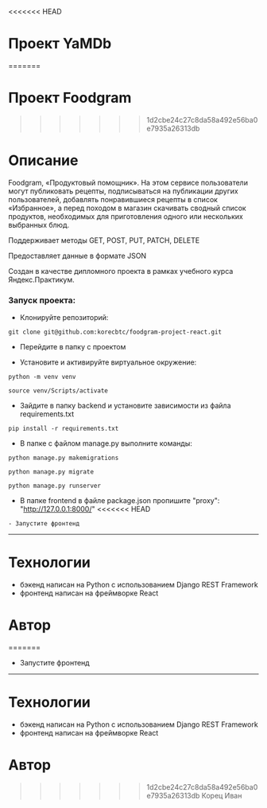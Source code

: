 <<<<<<< HEAD
# Проект YaMDb
=======
# Проект Foodgram
>>>>>>> 1d2cbe24c27c8da58a492e56ba0e7935a26313db

# Описание
Foodgram, «Продуктовый помощник». На этом сервисе пользователи могут публиковать рецепты, подписываться на публикации других пользователей, добавлять понравившиеся рецепты в список «Избранное», а перед походом в магазин скачивать сводный список продуктов, необходимых для приготовления одного или нескольких выбранных блюд.

Поддерживает методы GET, POST, PUT, PATCH, DELETE

Предоставляет данные в формате JSON

Cоздан в качестве дипломного проекта в рамках учебного курса Яндекс.Практикум.
### Запуск проекта:

- Клонируйте репозиторий:
```
git clone git@github.com:korecbtc/foodgram-project-react.git
```
 - Перейдите в папку с проектом

 - Установите и активируйте виртуальное окружение:
```
python -m venv venv

source venv/Scripts/activate
```

 - Зайдите в папку backend и установите зависимости из файла requirements.txt

``` 
pip install -r requirements.txt
```

- В папке с файлом manage.py выполните команды:

``` 
python manage.py makemigrations 

python manage.py migrate

python manage.py runserver 
```
- В папке frontend в файле package.json пропишите "proxy": "http://127.0.0.1:8000/"
<<<<<<< HEAD
```
- Запустите фронтенд

```
***

# Технологии
- бэкенд написан на Python с использованием Django REST Framework
- фронтенд написан на фреймворке React
# Автор
=======

- Запустите фронтенд

***

# Технологии

- бэкенд написан на Python с использованием Django REST Framework
- фронтенд написан на фреймворке React

# Автор

>>>>>>> 1d2cbe24c27c8da58a492e56ba0e7935a26313db
Корец Иван
